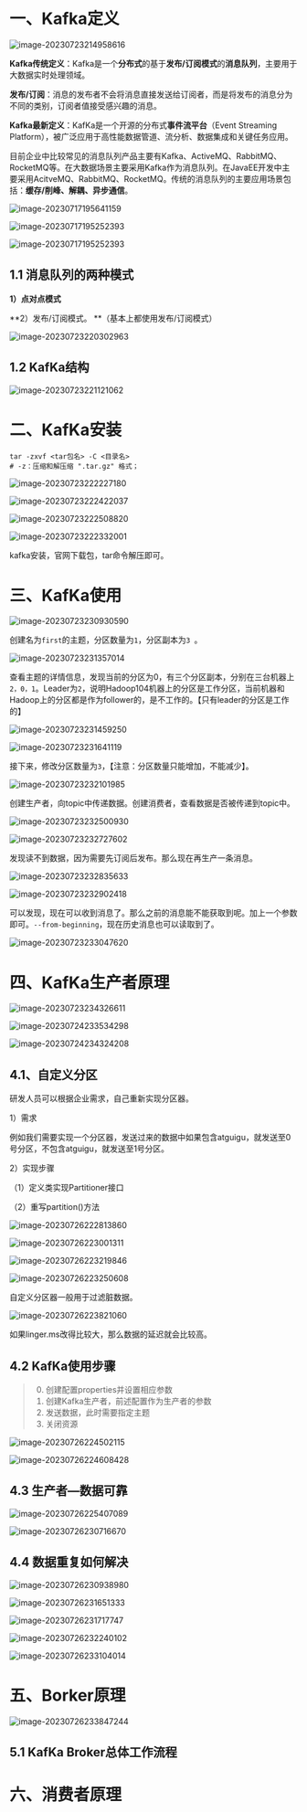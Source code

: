 # 一、Kafka定义

![image-20230723214958616](./Kafka.assets/image-20230723214958616.png)

**Kafka传统定义**：Kafka是一个**分布式**的基于**发布/订阅模式**的**消息队列**，主要用于大数据实时处理领域。

**发布/订阅**：消息的发布者不会将消息直接发送给订阅者，而是将发布的消息分为不同的类别，订阅者值接受感兴趣的消息。

**Kafka最新定义**：KafKa是一个开源的分布式**事件流平台**（Event Streaming Platform），被广泛应用于高性能数据管道、流分析、数据集成和关键任务应用。

目前企业中比较常见的消息队列产品主要有Kafka、ActiveMQ、RabbitMQ、RocketMQ等。在大数据场景主要采用Kafka作为消息队列。在JavaEE开发中主要采用AcitveMQ、RabbitMQ、RocketMQ。传统的消息队列的主要应用场景包括：**缓存/削峰、解耦、异步通信**。

![image-20230717195641159](./Kafka.assets/image-20230717195641159.png)

![image-20230717195252393](./Kafka.assets/image-20230717195252393.png)

![image-20230717195252393](./Kafka.assets/image-20230717195522616.png)

## 1.1 消息队列的两种模式

**1）点对点模式**

**2）发布/订阅模式。 **（基本上都使用发布/订阅模式）

![image-20230723220302963](./Kafka.assets/image-20230723220302963.png)

## 1.2 KafKa结构

![image-20230723221121062](./Kafka.assets/image-20230723221121062.png)

# 二、KafKa安装

```shell
tar -zxvf <tar包名> -C <目录名>
# -z：压缩和解压缩 ".tar.gz" 格式；
```

![image-20230723222227180](./Kafka.assets/image-20230723222227180.png)

![image-20230723222422037](./Kafka.assets/image-20230723222422037.png)

![image-20230723222508820](./Kafka.assets/image-20230723222508820.png)

![image-20230723222332001](./Kafka.assets/image-20230723222332001.png)

kafka安装，官网下载包，tar命令解压即可。

# 三、KafKa使用

![image-20230723230930590](./Kafka.assets/image-20230723230930590.png)

创建名为`first`的主题，分区数量为`1`，分区副本为`3	`。

![image-20230723231357014](./Kafka.assets/image-20230723231357014.png)

查看主题的详情信息，发现当前的分区为0，有三个分区副本，分别在三台机器上`2，0，1`。Leader为`2`，说明Hadoop104机器上的分区是工作分区，当前机器和Hadoop上的分区都是作为follower的，是不工作的。【只有leader的分区是工作的】

![image-20230723231459250](./Kafka.assets/image-20230723231459250.png)

![image-20230723231641119](./Kafka.assets/image-20230723231641119.png)

接下来，修改分区数量为`3`，【注意：分区数量只能增加，不能减少】。

![image-20230723232101985](./Kafka.assets/image-20230723232101985.png)

创建生产者，向topic中传递数据。创建消费者，查看数据是否被传递到topic中。

![image-20230723232500930](./Kafka.assets/image-20230723232500930.png)

![image-20230723232727602](./Kafka.assets/image-20230723232727602.png)

发现读不到数据，因为需要先订阅后发布。那么现在再生产一条消息。

![image-20230723232835633](./Kafka.assets/image-20230723232835633.png)

![image-20230723232902418](./Kafka.assets/image-20230723232902418.png)

可以发现，现在可以收到消息了。那么之前的消息能不能获取到呢。加上一个参数即可。`--from-beginning`，现在历史消息也可以读取到了。

![image-20230723233047620](./Kafka.assets/image-20230723233047620.png)

# 四、KafKa生产者原理

![image-20230723234326611](./Kafka.assets/image-20230723234326611.png)

![image-20230724233534298](./assets/image-20230724233534298.png)

![image-20230724234324208](./assets/image-20230724234324208.png)

## 4.1、自定义分区

研发人员可以根据企业需求，自己重新实现分区器。

1）需求

  例如我们需要实现一个分区器，发送过来的数据中如果包含atguigu，就发送至0号分区，不包含atguigu，就发送至1号分区。

2）实现步骤

（1）定义类实现Partitioner接口

（2）重写partition()方法

![image-20230726222813860](./assets/image-20230726222813860.png)

![image-20230726223001311](./assets/image-20230726223001311.png)

![image-20230726223219846](./assets/image-20230726223219846.png)

![image-20230726223250608](./assets/image-20230726223250608.png)

自定义分区器一般用于过滤脏数据。

![image-20230726223821060](./assets/image-20230726223821060.png)

如果linger.ms改得比较大，那么数据的延迟就会比较高。

## 4.2 KafKa使用步骤

> 0. 创建配置properties并设置相应参数
> 1. 创建Kafka生产者，前述配置作为生产者的参数
> 2. 发送数据，此时需要指定主题
> 3. 关闭资源

![image-20230726224502115](./assets/image-20230726224502115.png)

![image-20230726224608428](./assets/image-20230726224608428.png)

## 4.3 生产者—数据可靠

![image-20230726225407089](./assets/image-20230726225407089.png)

![image-20230726230716670](./assets/image-20230726230716670.png)

## 4.4 数据重复如何解决

![image-20230726230938980](./assets/image-20230726230938980.png)

![image-20230726231651333](./assets/image-20230726231651333.png)

![image-20230726231717747](./assets/image-20230726231717747.png)

![image-20230726232240102](./assets/image-20230726232240102.png)

![image-20230726233104014](./assets/image-20230726233104014.png)

# 五、Borker原理

![image-20230726233847244](./assets/image-20230726233847244.png)

## 5.1 KafKa Broker总体工作流程

# 六、消费者原理
